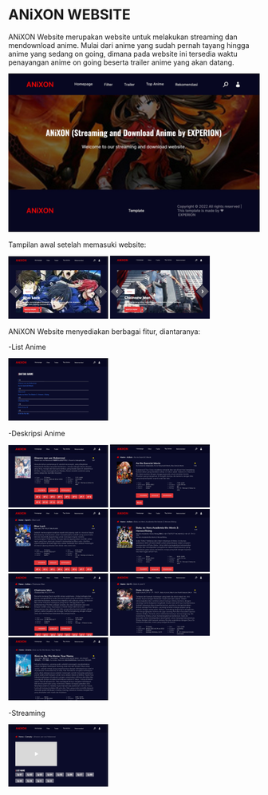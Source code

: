 # ANiXON WEBSITE

ANiXON Website merupakan website untuk melakukan streaming dan mendownload anime. Mulai dari anime yang sudah pernah tayang hingga anime yang sedang on going, dimana pada website ini tersedia waktu penayangan anime on going beserta trailer anime yang akan datang.

<img src="Img README/blog.jpg"><br>

Tampilan awal setelah memasuki website:

<img src="Img README/hp1.jpg" width="200px"> <img src="Img README/hp2.jpg" width="200px">

ANiXON Website menyediakan berbagai fitur, diantaranya:

-List Anime

<img src="Img README/list.jpg" width="200px">

-Deskripsi Anime

<img src="Img README/Deskripsi/1.jpg" width="200px"> <img src="Img README/Deskripsi/2.jpg" width="200px"> <img src="Img README/Deskripsi/3.jpg" width="200px"> <img src="Img README/Deskripsi/4.jpg" width="200px"> <img src="Img README/Deskripsi/5.jpg" width="200px"> <img src="Img README/Deskripsi/6.jpg" width="200px"> <img src="Img README/Deskripsi/7.jpg" width="200px">

-Streaming

<img src="Img README/Streaming/1.jpg" width="200px"><br>